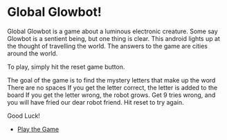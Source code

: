 # Global Glowbot!

Global Glowbot is a game about a luminous electronic creature. Some say Glowbot is a sentient being, but one thing is clear. This android lights up at the thought of travelling the world. The answers to the game are cities around the world.


To play, simply hit the reset game button. 

The goal of the game is to find the mystery letters that make up the word
There are no spaces
If you get the letter correct, the letter is added to the board
If you get the letter wrong, the robot grows. 
Get 9 tries wrong, and you will have fried our dear robot friend.
Hit reset to try again.

Good Luck!

- [Play the Game](https://aggreydevs.github.io/globalglowbot/)




